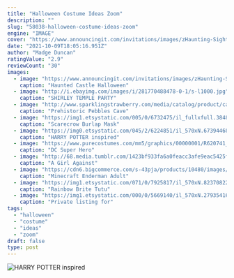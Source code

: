 ```yaml
---
title: "Halloween Costume Ideas Zoom"
description: ""
slug: "58038-halloween-costume-ideas-zoom"
engine: "IMAGE"
cover: "https://www.announcingit.com/invitations/images/zHaunting-Sights-Halloween-Costume-Party-Invitations.jpg"
date: "2021-10-09T18:05:16.951Z"
author: "Madge Duncan"
ratingValue: "2.9"
reviewCount: "30"
images:
  - image: "https://www.announcingit.com/invitations/images/zHaunting-Sights-Halloween-Costume-Party-Invitations.jpg"
    caption: "Haunted Castle Halloween"
  - image: "http://i.ebayimg.com/images/i/281770488478-0-1/s-l1000.jpg"
    caption: "SHIRLEY TEMPLE PARTY"
  - image: "http://www.sparklingstrawberry.com/media/catalog/product/cache/1/image/650x/040ec09b1e35df139433887a97daa66f/i/m/image_image_85244-3__84774.jpg"
    caption: "Prehistoric Pebbles Cave"
  - image: "https://img1.etsystatic.com/005/0/6732475/il_fullxfull.384896909_qrlj.jpg"
    caption: "Scarecrow Burlap Mask"
  - image: "https://img0.etsystatic.com/045/2/6224851/il_570xN.673944688_losg.jpg"
    caption: "HARRY POTTER inspired"
  - image: "https://www.purecostumes.com/mm5/graphics/00000001/R620741_full_1.jpg"
    caption: "DC Super Hero"
  - image: "http://68.media.tumblr.com/1423bf933fa6a0feacc3afe9eac5425f/tumblr_nk1brySLaE1qboatwo1_500.jpg"
    caption: "A Girl Against"
  - image: "https://cdn6.bigcommerce.com/s-43pja/products/10480/images/10073/809284__46444.1452006176.1280.1280.jpg?c=2"
    caption: "Minecraft Enderman Adult"
  - image: "https://img1.etsystatic.com/071/0/7925817/il_570xN.823708229_7lbl.jpg"
    caption: "Rainbow Brite Tutu"
  - image: "https://img1.etsystatic.com/000/0/5669140/il_570xN.279354163.jpg"
    caption: "Private listing for"
tags:
  - "halloween"
  - "costume"
  - "ideas"
  - "zoom"
draft: false
type: post
---
```



![HARRY POTTER inspired](https://img0.etsystatic.com/045/2/6224851/il_570xN.673944688_losg.jpg "HARRY POTTER inspired")


<!--inArticleAds-->

<!--galleryOne-->


<!--inArticleAds-->

<!--galleryTwo-->


<!--galleryThree-->

